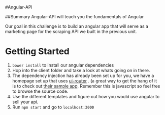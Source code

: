 #Angular-API

##Summary
Angular-API will teach you the fundamentals of Angular

Our goal in this challenge is to build an angular app that will serve as a marketing page for the scraping API we built in the previous unit. 

# Getting Started
1.  `bower install` to install our angular dependencies
1.  Hop into the client folder and take a look at whats going on in there.
1. The dependency injection has already been set up for you, we have a homepage set up that uses [ui-router](https://github.com/angular-ui/ui-router/wiki) . (a great way to get the hang of it is to check out [their sample app](http://angular-ui.github.io/ui-router/sample/). Remember this is javascript so feel free to browse the source code.
1. Use the different templates and figure out how you would use angular to sell your api.
1. Run `npm start` and go to `localhost:3000`
